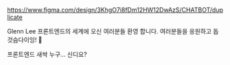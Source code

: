 https://www.figma.com/design/3KhgO7i8fDm12HW12DwAzS/CHATBOT/duplicate

Glenn Lee
프론트엔드의 세계에 오신 여러분들 환영 합니다.
여러분들을 응원하고 돕것슴다이잉! 🫣

프론트엔드 새싹
누구... 신디요?
